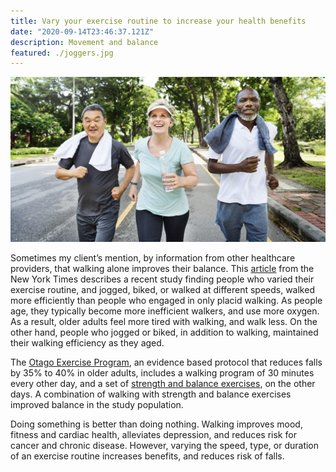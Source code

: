 ```yaml
---
title: Vary your exercise routine to increase your health benefits
date: "2020-09-14T23:46:37.121Z"
description: Movement and balance
featured: ./joggers.jpg
---
```

![in home physical therapy](./joggers.jpg)

Sometimes my client’s mention, by information from other healthcare providers, that walking alone improves their balance.  This [article](https://www.nytimes.com/2020/09/02/well/move/aging-exercise-walking-cycling.html#:~:text=Older%20people%20who%20cycled%20for,primary%20exercise%20is%20placid%20walking.) from the New York Times describes a recent study finding people who varied their exercise routine, and jogged, biked, or walked at different speeds, walked more efficiently than people who engaged in only placid walking.  As people age, they typically become more inefficient walkers, and use more oxygen.  As a result, older adults feel more tired with walking, and walk less.  On the other hand, people who jogged or biked, in addition to walking, maintained their walking efficiency as they aged.  

The [Otago Exercise Program](https://www.med.unc.edu/aging/cgwep/exercise-program/patient-resources-1/), an evidence based protocol that reduces falls by 35% to 40% in older adults, includes a walking program of 30 minutes every other day, and a set of [strength and balance exercises](https://www.med.unc.edu/aging/cgwep/files/2018/09/OtagoExercises.pdf), on the other days.  A combination of walking with strength and balance exercises improved balance in the study population.  

Doing something is better than doing nothing.  Walking improves mood, fitness and cardiac health, alleviates depression, and reduces risk for cancer and chronic disease.   However, varying the speed, type, or duration of an exercise routine increases benefits, and reduces risk of falls.